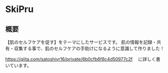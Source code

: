 # SkiPru
## 概要
【肌のセルフケアを促す】をテーマにしたサービスです。
肌の情報を記録・共有・収集する事で、肌のセルフケアの手助けになるように意識して作りました！

https://qiita.com/satoshiyr16/private/6b0cfb6f8c4d50977c2f
　に詳しく書いています。


